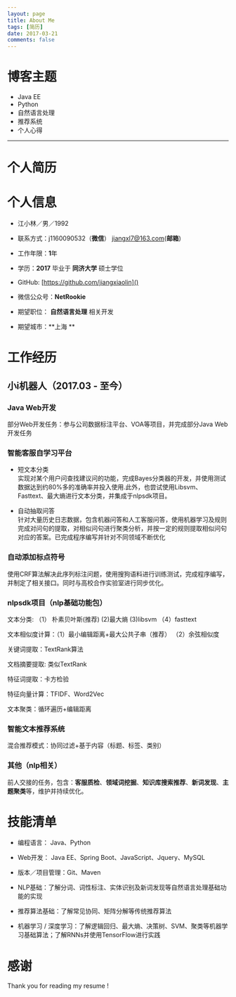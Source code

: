 ```yaml
---
layout: page
title: About Me
tags: [简历]
date: 2017-03-21
comments: false
---
```


# 博客主题

* Java EE  
* Python  
* 自然语言处理  
* 推荐系统
* 个人心得

---
# 个人简历

# 个人信息 

* 江小林／男／1992  

* 联系方式：j1160090532（**微信**）  jiangxl7@163.com(**邮箱**)

* 工作年限：**1**年  

* 学历：**2017** 毕业于 **同济大学** 硕士学位

* GitHub:   [https://github.com/jiangxiaolin]()

* 微信公众号：**NetRookie**

* 期望职位： **自然语言处理** 相关开发

* 期望城市：**上海 **



# 工作经历

## 小i机器人（2017.03 - 至今） 

###  Java Web开发
部分Web开发任务：参与公司数据标注平台、VOA等项目，并完成部分Java Web开发任务 

###  智能客服自学习平台 

* 短文本分类  
	实现对某个用户问查找建议问的功能，完成Bayes分类器的开发，并使用测试数据达到约80%多的准确率并投入使用.此外，也尝试使用Libsvm、Fasttext、最大熵进行文本分类，并集成于nlpsdk项目。
 
* 自动抽取问答  
	针对大量历史日志数据，包含机器问答和人工客服问答，使用机器学习及规则完成对问句的提取，对相似问句进行聚类分析，并按一定的规则提取相似问句对应的答案。已完成程序编写并针对不同领域不断优化
 
###  **自动添加标点符号**  
   使用CRF算法解决此序列标注问题，使用搜狗语料进行训练测试，完成程序编写，并制定了相关接口。同时与高校合作实验室进行同步优化。

###  **nlpsdk项目（nlp基础功能包）**  
文本分类: （1） 朴素贝叶斯(推荐) (2)最大熵  (3)libsvm  （4）fasttext 
 文本相似度计算：（1）最小编辑距离+最大公共子串（推荐） （2）余弦相似度  
关键词提取：TextRank算法  
文档摘要提取: 类似TextRank  
特征词提取：卡方检验  
特征向量计算：TFIDF、Word2Vec  
文本聚类：循环遍历+编辑距离  

### 智能文本推荐系统

混合推荐模式：协同过滤+基于内容（标题、标签、类别）

### **其他（nlp相关）**  
前人交接的任务，包含：**客服质检**、**领域词挖掘**、**知识库搜索推荐**、**新词发现**、**主题聚类**等，维护并持续优化。



# 技能清单  

* 编程语言： Java、Python

* Web开发： Java EE、Spring Boot、JavaScript、Jquery、MySQL

* 版本／项目管理：Git、Maven

* NLP基础：了解分词、词性标注、实体识别及新词发现等自然语言处理基础功能的实现

* 推荐算法基础：了解常见协同、矩阵分解等传统推荐算法


* 机器学习 / 深度学习：了解逻辑回归、最大熵、决策树、SVM、聚类等机器学习基础算法；了解RNNs并使用TensorFlow进行实践


# 感谢
Thank you for reading my resume !


